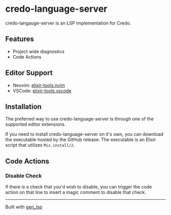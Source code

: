 # credo-language-server

credo-langauge-server is an LSP implementation for Credo.

## Features

* Project wide diagnostics
* Code Actions

## Editor Support

- Neovim: [elixir-tools.nvim](https://github.com/elixir-tools/elixir-tools.nvim)
- VSCode: [elixir-tools.vscode](https://github.com/elixir-tools/elixir-tools.vscode)

## Installation

The preferred way to use credo-language-server is through one of the supported editor extensions.

If you need to install credo-language-server on it's own, you can download the executable hosted by the GitHub release. The executable is an Elixir script that utilizes `Mix.install/2`.

## Code Actions

### Disable Check

If there is a check that you'd wish to disable, you can trigger the code action on that line to insert a magic comment to disable that check.

---

Built with [gen_lsp](https://github.com/mhanberg/gen_lsp)
